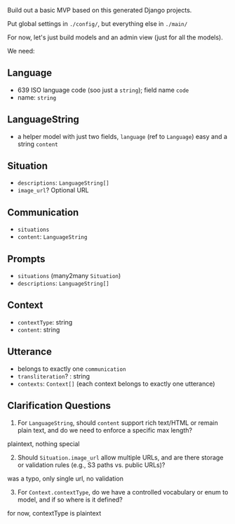 Build out a basic MVP based on this generated Django projects.

Put global settings in `./config/`, but everything else in `./main/`

For now, let's just build models and an admin view (just for all the models).

We need:

## Language

- 639 ISO language code (soo just a `string`); field name `code`
- name: `string`

## LanguageString

- a helper model with just two fields, `language` (ref to `Language`) easy and a string `content` 

## Situation

- `descriptions`: `LanguageString[]`
- `image_url`? Optional URL

## Communication

- `situations`
- `content`: `LanguageString`

## Prompts

- `situations` (many2many `Situation`)
- `descriptions`: `LanguageString[]`

## Context

- `contextType`: string
- `content`: string

## Utterance

- belongs to exactly one `communication`
- `transliteration`? : string
- `contexts`: `Context[]` (each context belongs to exactly one utterance)

## Clarification Questions

1. For `LanguageString`, should `content` support rich text/HTML or remain plain text, and do we need to enforce a specific max length?

plaintext, nothing special

2. Should `Situation.image_url` allow multiple URLs, and are there storage or validation rules (e.g., S3 paths vs. public URLs)?

was a typo, only single url, no validation

3. For `Context.contextType`, do we have a controlled vocabulary or enum to model, and if so where is it defined?

for now, contextType is plaintext
